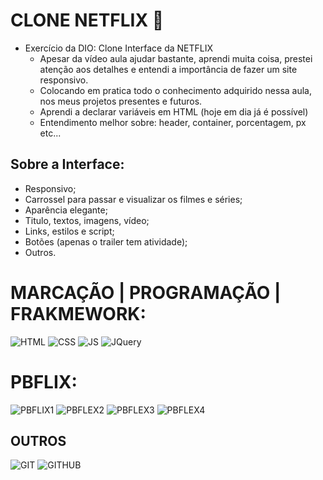 # CLONE NETFLIX :cinema:
* Exercício da DIO: Clone Interface da NETFLIX
  * Apesar da vídeo aula ajudar bastante, aprendi muita coisa, prestei atenção aos detalhes e entendi a importância de fazer um site responsivo. 
  * Colocando em pratica todo o conhecimento adquirido nessa aula, nos meus projetos presentes e futuros.
  * Aprendi a declarar variáveis em HTML (hoje em dia já é possível)
  * Entendimento melhor sobre: header, container, porcentagem, px etc...
## Sobre a Interface:
* Responsivo;
*	Carrossel para passar e visualizar os filmes e séries;
* Aparência elegante;
* Titulo, textos, imagens, vídeo;
* Links, estilos e script;
* Botões (apenas o trailer tem atividade);
* Outros.

# MARCAÇÃO | PROGRAMAÇÃO | FRAKMEWORK:
![HTML](https://i.ibb.co/41fmmJj/html.png)
![CSS](https://i.ibb.co/7twStGd/css.png)
![JS](https://i.ibb.co/b1f2MYy/javascript.png)
![JQuery](https://i.ibb.co/1ZDxFmW/jquery.png)

# PBFLIX:
![PBFLIX1](https://i.ibb.co/ZHrL0jk/suitspbflix.jpg)
![PBFLEX2](https://i.ibb.co/QbM273J/suitspbflix2.jpg)
![PBFLEX3](https://i.ibb.co/grT76Ry/suitspbflix3.jpg)
![PBFLEX4](https://i.ibb.co/4PMTtCf/suitspbflix4.jpg)

## OUTROS
![GIT](https://i.ibb.co/cNJmzHT/Git-Icon-1788-C.png)
![GITHUB](https://i.ibb.co/7WfKFyM/github2.png)
